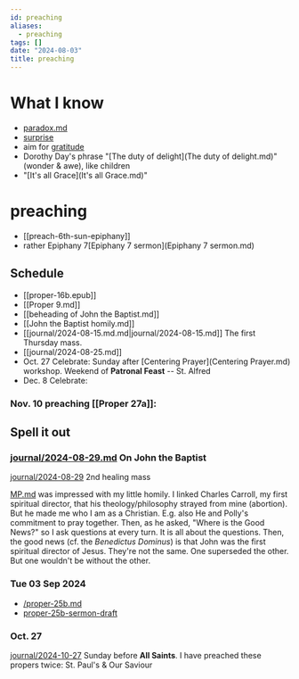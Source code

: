 ```yaml
---
id: preaching
aliases:
  - preaching
tags: []
date: "2024-08-03"
title: preaching
---
```


# What I know

- [paradox.md](paradox.md)
- [surprise](surprise.md)
- aim for [gratitude](gratitude.md)
- Dorothy Day's phrase "[The duty of delight](The duty of delight.md)" (wonder & awe), like children
- "[It's all Grace](It's all Grace.md)"

# preaching

- [[preach-6th-sun-epiphany]] 
- rather Epiphany 7[Epiphany 7 sermon](Epiphany 7 sermon.md) 
## Schedule

- [[proper-16b.epub]]
- [[Proper 9.md]]
- [[beheading of John the Baptist.md]]
- [[John the Baptist homily.md]]
- [[journal/2024-08-15.md.md|journal/2024-08-15.md]] The first Thursday mass.
- [[journal/2024-08-25.md]]
- Oct. 27 Celebrate: Sunday after [Centering Prayer](Centering Prayer.md) workshop. Weekend of **Patronal Feast** -- St. Alfred
- Dec. 8 Celebrate:

### Nov. 10 preaching [[Proper 27a]]:


## Spell it out

### [journal/2024-08-29.md](journal/2024-08-29.md) On John the Baptist

[journal/2024-08-29](journal/2024-08-29.md) 2nd healing mass

[MP.md](MP.md) was impressed with my little homily. I linked Charles Carroll, my first spiritual director, that his theology/philosophy strayed from mine (abortion). But he made me who I am as a Christian. E.g. also He and Polly's commitment to pray together. Then, as he asked, "Where is the Good News?" so I ask questions at every turn. It is all about the questions. Then, the good news (cf. the _Benedictus Dominus_) is that John was the first spiritual director of Jesus. They're not the same. One superseded the other. But one wouldn't be without the other.

### Tue 03 Sep 2024

- [/proper-25b.md](/proper-25b.md)
- [proper-25b-sermon-draft](proper-25b-sermon-draft.md)

### Oct. 27

[journal/2024-10-27](journal/2024-10-27.md) Sunday before **All Saints**. I have preached these propers twice: St. Paul's & Our Saviour
